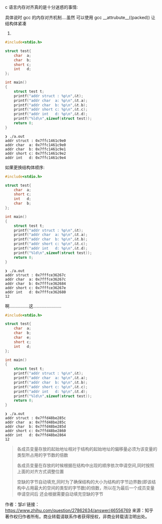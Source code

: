 c 语言内存对齐真的是十分迷惑的事情:

具体说时 gcc 的内存对齐机制....虽然 可以使用 gcc \_\_attrubute\_\_((packed)) 让结构体紧凑



1.

```c
#include<stdio.h>

struct test{
    char  a;
    char  b;
    short c;
    int   d;
};

int main()
{
    struct test t;
    printf("addr struct : %p\n",&t);
    printf("addr char  a: %p\n",&t.a);
    printf("addr char  b: %p\n",&t.b);
    printf("addr short c: %p\n",&t.c);
    printf("addr int   d: %p\n",&t.d);
    printf("%ld\n",sizeof(struct test));
    return 0;
}
```



```shell
❯ ./a.out
addr struct : 0x7ffc1461c9e0
addr char  a: 0x7ffc1461c9e0
addr char  b: 0x7ffc1461c9e1
addr short c: 0x7ffc1461c9e2
addr int   d: 0x7ffc1461c9e4

```



如果更换结构体顺序:

```C
#include<stdio.h>

struct test{
    char  a;
    short c;
    int   d;
    char  b;
};

int main()
{
    struct test t;
    printf("addr struct : %p\n",&t);
    printf("addr char  a: %p\n",&t.a);
    printf("addr char  b: %p\n",&t.b);
    printf("addr short c: %p\n",&t.c);
    printf("addr int   d: %p\n",&t.d);
    printf("%ld\n",sizeof(struct test));
    return 0;
}
```



```shell
❯ ./a.out
addr struct : 0x7fffce36267c
addr char  a: 0x7fffce36267c
addr char  b: 0x7fffce362684
addr short c: 0x7fffce36267e
addr int   d: 0x7fffce362680
12
```



啊................这.......................



```c
#include<stdio.h>

struct test{
    char  a;
    char  b;
    char  e;
    short c;
    int   d;
};

int main()
{
    struct test t;
    printf("addr struct : %p\n",&t);
    printf("addr char  a: %p\n",&t.a);
    printf("addr char  b: %p\n",&t.b);
    printf("addr short c: %p\n",&t.c);
    printf("addr int   d: %p\n",&t.d);
    printf("%ld\n",sizeof(struct test));
    return 0;
}
```



```
❯ ./a.out
addr struct : 0x7ffd48be285c
addr char  a: 0x7ffd48be285c
addr char  b: 0x7ffd48be285d
addr short c: 0x7ffd48be2860
addr int   d: 0x7ffd48be2864
12

```



> 各成员变量存放的起始地址相对于结构的起始地址的偏移量必须为该变量的类型所占用的字节数的倍数 
>
> 各成员变量在存放的时候根据在结构中出现的顺序依次申请空间,同时按照上面的对齐方式调整位置 
>
> 空缺的字节自动填充,同时为了确保结构的大小为结构的字节边界数(即该结构中占用最大的空间的类型的字节数)的倍数，所以在为最后一个成员变量申请空间后 还会根据需要自动填充空缺的字节 



作者：邹zl
链接：https://www.zhihu.com/question/27862634/answer/46556769
来源：知乎
著作权归作者所有。商业转载请联系作者获得授权，非商业转载请注明出处。